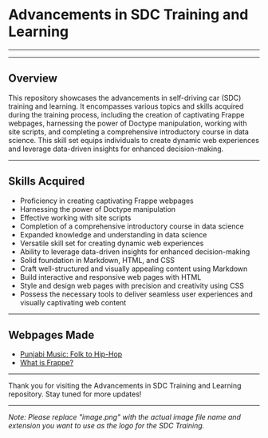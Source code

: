 # Advancements in SDC Training and Learning

---


</div>

---

## Overview

This repository showcases the advancements in self-driving car (SDC) training and learning. It encompasses various topics and skills acquired during the training process, including the creation of captivating Frappe webpages, harnessing the power of Doctype manipulation, working with site scripts, and completing a comprehensive introductory course in data science. This skill set equips individuals to create dynamic web experiences and leverage data-driven insights for enhanced decision-making.

---

## Skills Acquired

- Proficiency in creating captivating Frappe webpages
- Harnessing the power of Doctype manipulation
- Effective working with site scripts
- Completion of a comprehensive introductory course in data science
- Expanded knowledge and understanding in data science
- Versatile skill set for creating dynamic web experiences
- Ability to leverage data-driven insights for enhanced decision-making
- Solid foundation in Markdown, HTML, and CSS
- Craft well-structured and visually appealing content using Markdown
- Build interactive and responsive web pages with HTML
- Style and design web pages with precision and creativity using CSS
- Possess the necessary tools to deliver seamless user experiences and visually captivating web content

---

## Webpages Made

- [Punjabi Music: Folk to Hip-Hop](http://exp.gndec.ac.in/akash1)
- [What is Frappe?](http://exp.gndec.ac.in/akash2)

---

Thank you for visiting the Advancements in SDC Training and Learning repository. Stay tuned for more updates!

---

*Note: Please replace "image.png" with the actual image file name and extension you want to use as the logo for the SDC Training.*

